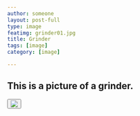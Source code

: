 ```yaml
---
author: someone
layout: post-full
type: image
featimg: grinder01.jpg
title: Grinder
tags: [image]
category: [image]

---
```

This is a picture of a grinder.
---
<button id="close-image" onclick="location.href='http://www.paypal.com'"><img src="https://www.paypalobjects.com/webstatic/en_US/i/buttons/buy-logo-large.png"></button>
